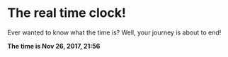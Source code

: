 # The real time clock!

Ever wanted to know what the time is? Well, your journey is about to end!

**The time is Nov 26, 2017, 21:56**